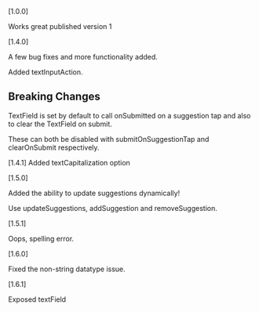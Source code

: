 [1.0.0]

Works great published version 1

[1.4.0]

A few bug fixes and more functionality added.

Added textInputAction.

## Breaking Changes

 TextField is set by default to call onSubmitted on a suggestion tap and also to clear the TextField on submit.

 These can both be disabled with submitOnSuggestionTap and clearOnSubmit respectively.

[1.4.1]
 Added textCapitalization option

[1.5.0]

Added the ability to update suggestions dynamically!

Use updateSuggestions, addSuggestion and removeSuggestion.

[1.5.1]

Oops, spelling error.

[1.6.0]

Fixed the non-string datatype issue.

[1.6.1]

Exposed textField